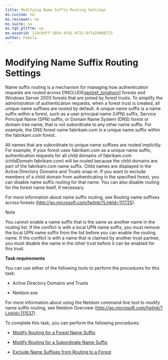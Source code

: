 ```yaml
---
title: Modifying Name Suffix Routing Settings
ms.custom: na
ms.reviewer: na
ms.suite: na
ms.tgt_pltfrm: na
ms.assetid: 114cb9ff-105b-4fd1-9722-8f7a29008723
author: Femila
---
```

# Modifying Name Suffix Routing Settings
  Name suffix routing is a mechanism for managing how authentication requests are routed across [!INCLUDE[nextref_longhorn](../Token/nextref_longhorn_md.md)] forests and Windows Server 2003 forests that are joined by forest trusts. To simplify the administration of authentication requests, when a forest trust is created, all unique name suffixes are routed by default. A unique name suffix is a name suffix within a forest, such as a user principal name \(UPN\) suffix, Service Principal Name \(SPN\) suffix, or Domain Name System \(DNS\) forest or domain tree name, that is not subordinate to any other name suffix. For example, the DNS forest name fabrikam.com is a unique name suffix within the fabrikam.com forest.  
  
 All names that are subordinate to unique name suffixes are routed implicitly. For example, if your forest uses fabrikam.com as a unique name suffix, authentication requests for all child domains of fabrikam.com \(*childDomain*.fabrikam.com\) will be routed because the child domains are part of the fabrikam.com name suffix. Child names are displayed in the Active Directory Domains and Trusts snap\-in. If you want to exclude members of a child domain from authenticating in the specified forest, you can disable name suffix routing for that name. You can also disable routing for the forest name itself, if necessary.  
  
 For more information about name suffix routing, see Routing name suffixes across forests \([http:\/\/go.microsoft.com\/fwlink\/?LinkId\=111725](http://go.microsoft.com/fwlink/?LinkId=111725)\).  
  
> [!NOTE]  
>  You cannot enable a name suffix that is the same as another name in the routing list. If the conflict is with a local UPN name suffix, you must remove the local UPN name suffix from the list before you can enable the routing name. If the conflict is with a name that is claimed by another trust partner, you must disable the name in the other trust before it can be enabled for this trust.  
  
 **Task requirements**  
  
 You can use either of the following tools to perform the procedures for this task:  
  
-   Active Directory Domains and Trusts  
  
-   Netdom.exe  
  
 For more information about using the Netdom command\-line tool to modify name suffix routing, see Netdom Overview \([http:\/\/go.microsoft.com\/fwlink\/?LinkId\=111537](http://go.microsoft.com/fwlink/?LinkId=111537)\).  
  
 To complete this task, you can perform the following procedures:  
  
-   [Modify Routing for a Forest Name Suffix](../Topic/Modify-Routing-for-a-Forest-Name-Suffix.md)  
  
-   [Modify Routing for a Subordinate Name Suffix](../Topic/Modify-Routing-for-a-Subordinate-Name-Suffix.md)  
  
-   [Exclude Name Suffixes from Routing to a Forest](../Topic/Exclude-Name-Suffixes-from-Routing-to-a-Forest.md)  
  
  